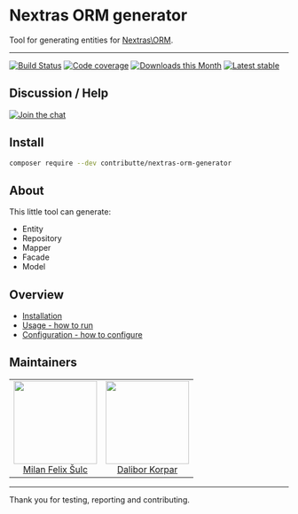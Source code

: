 # Nextras ORM generator

Tool for generating entities for [Nextras\ORM](https://github.com/nextras/orm).

-----

[![Build Status](https://img.shields.io/travis/contributte/nextras-orm-generator.svg?style=flat-square)](https://travis-ci.org/contributte/nextras-orm-generator)
[![Code coverage](https://img.shields.io/coveralls/minetro/normgen.svg?style=flat-square)](https://coveralls.io/r/minetro/normgen)
[![Downloads this Month](https://img.shields.io/packagist/dm/contributte/nextras-orm-generator.svg?style=flat-square)](https://packagist.org/packages/contributte/nextras-orm-generator)
[![Latest stable](https://img.shields.io/packagist/v/contributte/nextras-orm-generator.svg?style=flat-square)](https://packagist.org/packages/contributte/nextras-orm-generator)

## Discussion / Help

[![Join the chat](https://img.shields.io/gitter/room/contributte/contributte.svg?style=flat-square)](http://bit.ly/ctteg)

## Install

```sh
composer require --dev contributte/nextras-orm-generator
```
## About

This little tool can generate:

* Entity
* Repository
* Mapper
* Facade
* Model

## Overview

- [Installation](https://github.com/contributte/nextras-orm-generator/blob/master/.docs/README.md#usage)
- [Usage - how to run](https://github.com/contributte/nextras-orm-generator/blob/master/.docs/README.md#usage)
- [Configuration - how to configure](https://github.com/contributte/nextras-orm-generator/blob/master/.docs/README.md#configuration)

## Maintainers

<table>
  <tbody>
    <tr>
      <td align="center">
        <a href="https://github.com/f3l1x">
            <img width="150" height="150" src="https://avatars2.githubusercontent.com/u/538058?v=3&s=150">
        </a>
        </br>
        <a href="https://github.com/f3l1x">Milan Felix Šulc</a>
      </td>
      <td align="center">
        <a href="https://github.com/dakorpar">
            <img width="150" height="150" src="https://avatars2.githubusercontent.com/u/9303856?s=150&v=4">
        </a>
        </br>
        <a href="https://github.com/dakorpar">Dalibor Korpar</a>
      </td>
    </tr>
  </tbody>
</table>

-----

Thank you for testing, reporting and contributing.
